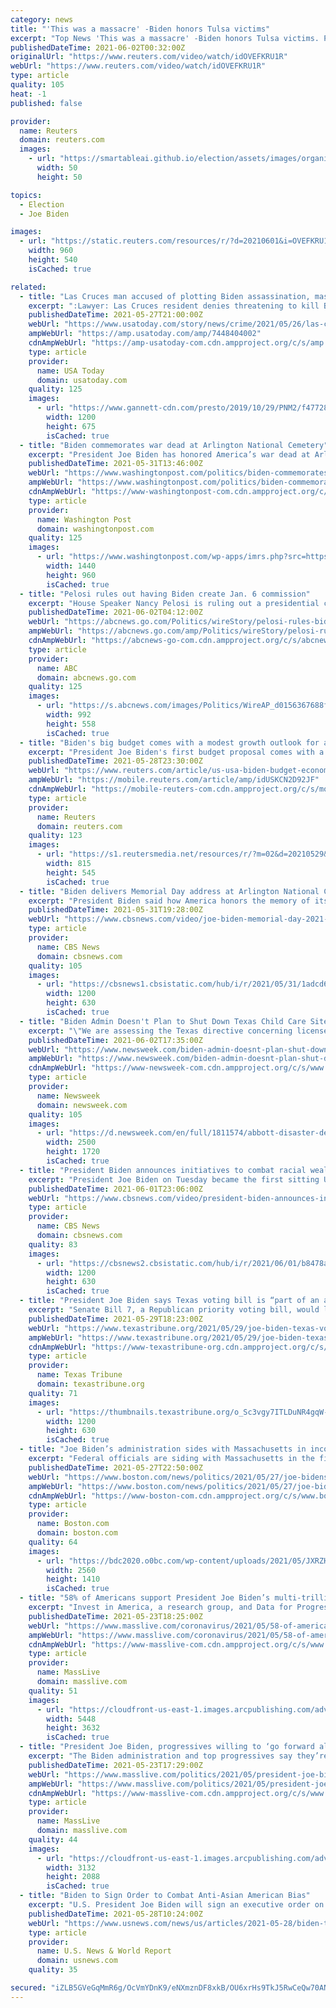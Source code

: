 ```yaml
---
category: news
title: "'This was a massacre' -Biden honors Tulsa victims"
excerpt: "Top News 'This was a massacre' -Biden honors Tulsa victims. Posted . Joe Biden on Tuesday became the first sitting U.S. president to visit the Tulsa, Oklahoma, site where hundreds"
publishedDateTime: 2021-06-02T00:32:00Z
originalUrl: "https://www.reuters.com/video/watch/idOVEFKRU1R"
webUrl: "https://www.reuters.com/video/watch/idOVEFKRU1R"
type: article
quality: 105
heat: -1
published: false

provider:
  name: Reuters
  domain: reuters.com
  images:
    - url: "https://smartableai.github.io/election/assets/images/organizations/reuters.com-50x50.jpg"
      width: 50
      height: 50

topics:
  - Election
  - Joe Biden

images:
  - url: "https://static.reuters.com/resources/r/?d=20210601&i=OVEFKRU1R&r=OVEFKRU1R&t=2"
    width: 960
    height: 540
    isCached: true

related:
  - title: "Las Cruces man accused of plotting Biden assassination, mass shooting"
    excerpt: ":Lawyer: Las Cruces resident denies threatening to kill Biden. LAS CRUCES – The FBI is alleging a Las Cruces man sent text messages with plans to kill U.S. President Joe B"
    publishedDateTime: 2021-05-27T21:00:00Z
    webUrl: "https://www.usatoday.com/story/news/crime/2021/05/26/las-cruces-man-accused-plotting-to-kill-president-joe-biden/7448404002/"
    ampWebUrl: "https://amp.usatoday.com/amp/7448404002"
    cdnAmpWebUrl: "https://amp-usatoday-com.cdn.ampproject.org/c/s/amp.usatoday.com/amp/7448404002"
    type: article
    provider:
      name: USA Today
      domain: usatoday.com
    quality: 125
    images:
      - url: "https://www.gannett-cdn.com/presto/2019/10/29/PNM2/f47728ed-1b01-4073-a3fb-e642ba2b5b7c-Federal_courthouse_Las_Cruces_3.jpg?auto=webp&crop=5216,2934,x37,y9&format=pjpg&width=1200"
        width: 1200
        height: 675
        isCached: true
  - title: "Biden commemorates war dead at Arlington National Cemetery"
    excerpt: "President Joe Biden has honored America’s war dead at Arlington National Cemetery on Memorial Day by laying a wreath at the hallowed burial ground"
    publishedDateTime: 2021-05-31T13:46:00Z
    webUrl: "https://www.washingtonpost.com/politics/biden-commemorates-fallen-veterans-at-arlington-cemetery/2021/05/31/c0927978-c21a-11eb-89a4-b7ae22aa193e_story.html"
    ampWebUrl: "https://www.washingtonpost.com/politics/biden-commemorates-fallen-veterans-at-arlington-cemetery/2021/05/31/c0927978-c21a-11eb-89a4-b7ae22aa193e_story.html?outputType=amp"
    cdnAmpWebUrl: "https://www-washingtonpost-com.cdn.ampproject.org/c/s/www.washingtonpost.com/politics/biden-commemorates-fallen-veterans-at-arlington-cemetery/2021/05/31/c0927978-c21a-11eb-89a4-b7ae22aa193e_story.html?outputType=amp"
    type: article
    provider:
      name: Washington Post
      domain: washingtonpost.com
    quality: 125
    images:
      - url: "https://www.washingtonpost.com/wp-apps/imrs.php?src=https://arc-anglerfish-washpost-prod-washpost.s3.amazonaws.com/public/G6L4RNWCDMI6XCNEW6XCFKQZHY.jpg&w=1440"
        width: 1440
        height: 960
        isCached: true
  - title: "Pelosi rules out having Biden create Jan. 6 commission"
    excerpt: "House Speaker Nancy Pelosi is ruling out a presidential commission to study the Jan. 6 insurrection at the U.S. Capitol"
    publishedDateTime: 2021-06-02T04:12:00Z
    webUrl: "https://abcnews.go.com/Politics/wireStory/pelosi-rules-biden-create-jan-commission-78033200"
    ampWebUrl: "https://abcnews.go.com/amp/Politics/wireStory/pelosi-rules-biden-create-jan-commission-78033200"
    cdnAmpWebUrl: "https://abcnews-go-com.cdn.ampproject.org/c/s/abcnews.go.com/amp/Politics/wireStory/pelosi-rules-biden-create-jan-commission-78033200"
    type: article
    provider:
      name: ABC
      domain: abcnews.go.com
    quality: 125
    images:
      - url: "https://s.abcnews.com/images/Politics/WireAP_d0156367688f430d8d17f430e2245c1f_16x9_992.jpg"
        width: 992
        height: 558
        isCached: true
  - title: "Biden's big budget comes with a modest growth outlook for an aging country"
    excerpt: "President Joe Biden's first budget proposal comes with a big price tag - at $6 trillion, roughly 50% higher than pre-COVID-19 federal spending - but, at least for now, projects a relatively modest long-term lift to the economy,"
    publishedDateTime: 2021-05-28T23:30:00Z
    webUrl: "https://www.reuters.com/article/us-usa-biden-budget-economy/bidens-big-budget-comes-with-a-modest-growth-outlook-for-an-aging-country-idUSKCN2D92JF"
    ampWebUrl: "https://mobile.reuters.com/article/amp/idUSKCN2D92JF"
    cdnAmpWebUrl: "https://mobile-reuters-com.cdn.ampproject.org/c/s/mobile.reuters.com/article/amp/idUSKCN2D92JF"
    type: article
    provider:
      name: Reuters
      domain: reuters.com
    quality: 123
    images:
      - url: "https://s1.reutersmedia.net/resources/r/?m=02&d=20210529&t=2&i=1563801206&w=&fh=545px&fw=&ll=&pl=&sq=&r=LYNXNPEH4R170"
        width: 815
        height: 545
        isCached: true
  - title: "Biden delivers Memorial Day address at Arlington National Cemetery"
    excerpt: "President Biden said how America honors the memory of its fallen service members \"will determine whether democracy will long endure\" in a Memorial Day address at Arlington National Cemetery. Watch his remarks."
    publishedDateTime: 2021-05-31T19:28:00Z
    webUrl: "https://www.cbsnews.com/video/joe-biden-memorial-day-2021-arlington-national-cemetery/"
    type: article
    provider:
      name: CBS News
      domain: cbsnews.com
    quality: 105
    images:
      - url: "https://cbsnews1.cbsistatic.com/hub/i/r/2021/05/31/1adcd6f9-4f61-4be3-96ed-ca279865ef9e/thumbnail/1200x630/07e268c94be4fe6cb21f8ac59e353c23/cbsn-fusion-biden-memorial-day-2021-arlington-national-cemetery-thumbnail-726179-640x360.jpg"
        width: 1200
        height: 630
        isCached: true
  - title: "Biden Admin Doesn't Plan to Shut Down Texas Child Care Sites Housing Immigrant Kids Despite Gov. Abbott's Order"
    excerpt: "\"We are assessing the Texas directive concerning licensed facilities providing care to unaccompanied children and do not intend to close any facilities as a result of the order,\" said a U.S. Health and Human Services Department spokeswoman."
    publishedDateTime: 2021-06-02T17:35:00Z
    webUrl: "https://www.newsweek.com/biden-admin-doesnt-plan-shut-down-texas-child-care-sites-housing-immigrant-kids-despite-gov-1596932"
    ampWebUrl: "https://www.newsweek.com/biden-admin-doesnt-plan-shut-down-texas-child-care-sites-housing-immigrant-kids-despite-gov-1596932?amp=1"
    cdnAmpWebUrl: "https://www-newsweek-com.cdn.ampproject.org/c/s/www.newsweek.com/biden-admin-doesnt-plan-shut-down-texas-child-care-sites-housing-immigrant-kids-despite-gov-1596932?amp=1"
    type: article
    provider:
      name: Newsweek
      domain: newsweek.com
    quality: 105
    images:
      - url: "https://d.newsweek.com/en/full/1811574/abbott-disaster-declaration-child-care-facilities-migrants.jpg"
        width: 2500
        height: 1720
        isCached: true
  - title: "President Biden announces initiatives to combat racial wealth gap following 100 year mark since Tulsa Race Massacre"
    excerpt: "President Joe Biden on Tuesday became the first sitting U.S. president to visit the Tulsa, Oklahoma, neighborhood of Greenwood to pay tribute to the victims of the 1921 race massacre. CBS News Chief White House correspondent Nancy Cordes and CBSN political contributor and Associated Press White House reporter Zeke Miller join \"Red and Blue\" anchor Elaine Quijano with more on a new White House initiative that aims to combat the racial wealth gap and the latest on a ransomware attack targeting the world's largest meat supplier."
    publishedDateTime: 2021-06-01T23:06:00Z
    webUrl: "https://www.cbsnews.com/video/president-biden-announces-initiatives-to-combat-racial-wealth-gap-following-100-year-mark-since-tulsa-race-massacre/"
    type: article
    provider:
      name: CBS News
      domain: cbsnews.com
    quality: 83
    images:
      - url: "https://cbsnews2.cbsistatic.com/hub/i/r/2021/06/01/b8478a57-b48c-4053-a05c-5b3605eb7392/thumbnail/1200x630/40f94852de021c1cd5f5c030bb4ffc12/cbsn-fusion-president-biden-announces-initiatives-to-combat-racial-wealth-gap-following-100-year-mark-since-tulsa-race-massacre-thumbnail-726730-640x360.jpg"
        width: 1200
        height: 630
        isCached: true
  - title: "President Joe Biden says Texas voting bill is “part of an assault on democracy”"
    excerpt: "Senate Bill 7, a Republican priority voting bill, would limit early voting hours, curtail local voting options and further clamp down on mail-in voting, among several other provisions."
    publishedDateTime: 2021-05-29T18:23:00Z
    webUrl: "https://www.texastribune.org/2021/05/29/joe-biden-texas-voting-sb7/"
    ampWebUrl: "https://www.texastribune.org/2021/05/29/joe-biden-texas-voting-sb7/amp/"
    cdnAmpWebUrl: "https://www-texastribune-org.cdn.ampproject.org/c/s/www.texastribune.org/2021/05/29/joe-biden-texas-voting-sb7/amp/"
    type: article
    provider:
      name: Texas Tribune
      domain: texastribune.org
    quality: 71
    images:
      - url: "https://thumbnails.texastribune.org/o_Sc3vgy7ITLDuNR4gqW-dXLHYk=/1200x630/filters:quality(95)/static.texastribune.org/media/files/4777ce1db12210406153060ec1ea360b/Biden%20Hampton%20VA%20REUTERS%20TT.jpg"
        width: 1200
        height: 630
        isCached: true
  - title: "Joe Biden’s administration sides with Massachusetts in income tax dispute with New Hampshire"
    excerpt: "Federal officials are siding with Massachusetts in the fight over whether the state can tax N.H. telecommuters during the COVID-19 pandemic"
    publishedDateTime: 2021-05-27T22:50:00Z
    webUrl: "https://www.boston.com/news/politics/2021/05/27/joe-bidens-administration-sides-with-massachusetts-in-income-tax-dispute-with-new-hampshire/"
    ampWebUrl: "https://www.boston.com/news/politics/2021/05/27/joe-bidens-administration-sides-with-massachusetts-in-income-tax-dispute-with-new-hampshire/?amp=1"
    cdnAmpWebUrl: "https://www-boston-com.cdn.ampproject.org/c/s/www.boston.com/news/politics/2021/05/27/joe-bidens-administration-sides-with-massachusetts-in-income-tax-dispute-with-new-hampshire/?amp=1"
    type: article
    provider:
      name: Boston.com
      domain: boston.com
    quality: 64
    images:
      - url: "https://bdc2020.o0bc.com/wp-content/uploads/2021/05/JXRZHEW7EGSRDNSEMLEQEZGGZY-60afdd9a27f32-scaled.jpeg"
        width: 2560
        height: 1410
        isCached: true
  - title: "58% of Americans support President Joe Biden’s multi-trillion dollar bills on jobs, education and families, poll shows"
    excerpt: "Invest in America, a research group, and Data for Progress, a progressive think tank, surveyed more than 1,200 likely voters in mid-May, with 58% of those polled supporting Biden’s spending plans, even if Democrats must pass them without Republican support."
    publishedDateTime: 2021-05-23T18:25:00Z
    webUrl: "https://www.masslive.com/coronavirus/2021/05/58-of-americans-support-president-joe-bidens-multi-trillion-dollar-bills-on-jobs-education-and-families-poll-shows.html"
    ampWebUrl: "https://www.masslive.com/coronavirus/2021/05/58-of-americans-support-president-joe-bidens-multi-trillion-dollar-bills-on-jobs-education-and-families-poll-shows.html?outputType=amp"
    cdnAmpWebUrl: "https://www-masslive-com.cdn.ampproject.org/c/s/www.masslive.com/coronavirus/2021/05/58-of-americans-support-president-joe-bidens-multi-trillion-dollar-bills-on-jobs-education-and-families-poll-shows.html?outputType=amp"
    type: article
    provider:
      name: MassLive
      domain: masslive.com
    quality: 51
    images:
      - url: "https://cloudfront-us-east-1.images.arcpublishing.com/advancelocal/BMCKCLT5HFE3DM4KZHVOK4MTCY.jpeg"
        width: 5448
        height: 3632
        isCached: true
  - title: "President Joe Biden, progressives willing to ‘go forward alone’ on $1.7 trillion infrastructure bill if Republicans balk at spending"
    excerpt: "The Biden administration and top progressives say they’re hoping for bipartisan support for major infrastructure spending, but they’re prepared to go it alone if they can’t make a deal soon with Republicans. Since signing a $1.9 trillion COVID-19 ..."
    publishedDateTime: 2021-05-23T17:29:00Z
    webUrl: "https://www.masslive.com/politics/2021/05/president-joe-biden-progressives-willing-to-go-forward-alone-on-17-trillion-infrastructure-bill-if-republicans-balk-at-spending.html"
    ampWebUrl: "https://www.masslive.com/politics/2021/05/president-joe-biden-progressives-willing-to-go-forward-alone-on-17-trillion-infrastructure-bill-if-republicans-balk-at-spending.html?outputType=amp"
    cdnAmpWebUrl: "https://www-masslive-com.cdn.ampproject.org/c/s/www.masslive.com/politics/2021/05/president-joe-biden-progressives-willing-to-go-forward-alone-on-17-trillion-infrastructure-bill-if-republicans-balk-at-spending.html?outputType=amp"
    type: article
    provider:
      name: MassLive
      domain: masslive.com
    quality: 44
    images:
      - url: "https://cloudfront-us-east-1.images.arcpublishing.com/advancelocal/XOCFXW2DBBFOHGVRKULVIP5MU4.jpg"
        width: 3132
        height: 2088
        isCached: true
  - title: "Biden to Sign Order to Combat Anti-Asian American Bias"
    excerpt: "U.S. President Joe Biden will sign an executive order on Friday addressing a rise in acts of anti-Asian bias and violence in the United States, the White House said. The order will establish the White House Initiative on Asian Americans,"
    publishedDateTime: 2021-05-28T10:24:00Z
    webUrl: "https://www.usnews.com/news/us/articles/2021-05-28/biden-to-sign-order-to-combat-anti-asian-american-bias"
    type: article
    provider:
      name: U.S. News & World Report
      domain: usnews.com
    quality: 35

secured: "iZLB5GVeGqMmR6g/OcVmYDnK9/eNXmznDF8xkB/OU6xrHs9TkJ5RwCeQw70ANl8WbspvWBMz8nnkEvJlJfoX7JhRtayxcfiLcVyK+sa/YWKcb5niRrJ0C0sFecqMtE2hXlJ/4vcRhIxvR6Z24YPjst1ZP5rc6sHnx+wQuGnVtfwQGXh370Ci9Mv3Kgj14ve2LfbOcoIsKgGxK1RMgP9eDYgFui6FxYocWKicJ1Af3AdDdNLG2IPJbny3k3c5WkewBO5gKhOjCZulWyFPVJNI3UhSqw2+ZMF57b4EI4Pl2nVMrsYsP3l0Lid3qM4llQGOlNHCh44tLJubaEJX18N4Pns7Q2DG4+PaLmNVw7AEJcY=;BdfdXxmTIv0foE9YI5sdSg=="
---
```



